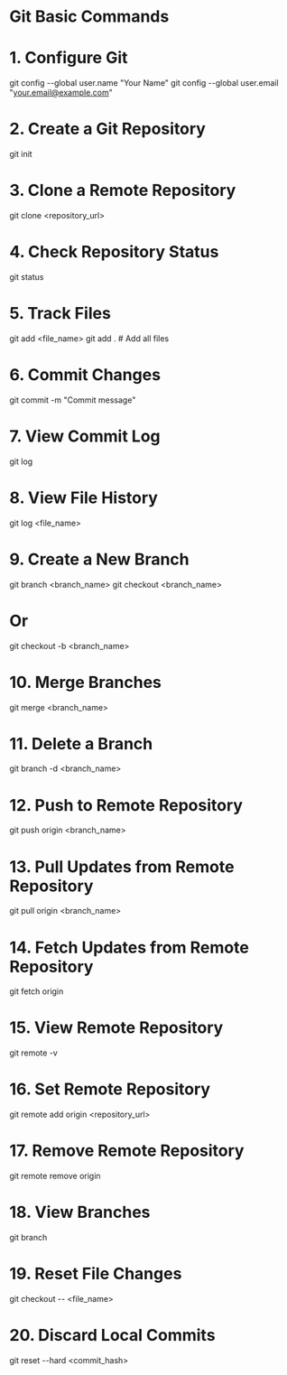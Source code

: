 # Git Basic Commands

# 1. Configure Git
git config --global user.name "Your Name"
git config --global user.email "your.email@example.com"

# 2. Create a Git Repository
git init

# 3. Clone a Remote Repository
git clone <repository_url>

# 4. Check Repository Status
git status

# 5. Track Files
git add <file_name>
git add .  # Add all files

# 6. Commit Changes
git commit -m "Commit message"

# 7. View Commit Log
git log

# 8. View File History
git log <file_name>

# 9. Create a New Branch
git branch <branch_name>
git checkout <branch_name>
# Or
git checkout -b <branch_name>

# 10. Merge Branches
git merge <branch_name>

# 11. Delete a Branch
git branch -d <branch_name>

# 12. Push to Remote Repository
git push origin <branch_name>

# 13. Pull Updates from Remote Repository
git pull origin <branch_name>

# 14. Fetch Updates from Remote Repository
git fetch origin

# 15. View Remote Repository
git remote -v

# 16. Set Remote Repository
git remote add origin <repository_url>

# 17. Remove Remote Repository
git remote remove origin

# 18. View Branches
git branch

# 19. Reset File Changes
git checkout -- <file_name>

# 20. Discard Local Commits
git reset --hard <commit_hash>
